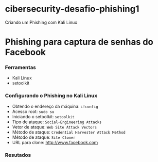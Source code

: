 # cibersecurity-desafio-phishing1
Criando um Phishing com Kali Linux
# Phishing para captura de senhas do Facebook

### Ferramentas

- Kali Linux
- setoolkit

### Configurando o Phishing no Kali Linux

- Obtendo o endereço da máquina: ``` ifconfig ```
- Acesso root: ``` sudo su ```
- Iniciando o setoolkit: ``` setoolkit ```
- Tipo de ataque: ``` Social-Engineering Attacks ```
- Vetor de ataque: ``` Web Site Attack Vectors ```
- Método de ataque: ```Credential Harvester Attack Method ```
- Método de ataque: ``` Site Cloner ```
- URL para clone: http://www.facebook.com

### Resutados

